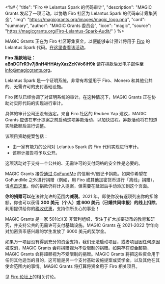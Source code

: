 <%# {
  "title": "Firo 中 Lelantus Spark 的代码审计",
  "description": "MAGIC Grants 发起了一项活动，以协助 Firo 社区为 Lelantus Spark 的代码审计筹集资金",
  "img": "https://magicgrants.org/images/magic_logo.png",
  "card": "summary",
  "author": "MAGIC Grants 委员会",
  "icon": "magic",
  "source": "https://magicgrants.org/Firo-Lelantus-Spark-Audit/"
} %>

MAGIC Grants 正在为 Firo 社区筹集资金，以便能够审计预计将用于 [Firo](https://firo.org/) 的 Lelantus Spark 代码。[在这里查看该活动](https://www.gofundme.com/f/code-audit-for-lelantus-spark-in-firo)。

**Firo 捐款地址：<br>aBnDCFrR3v7j8nH4HHAtyXazZcKVo6iH9k** 请在捐款后发电子邮件至 info@magicgrants.org。

Lelantus Spark 是一个证明系统，非常有希望用于 Firo、Monero 和其他公共的、无需许可的支付基础设施。

Firo 团队已经协调了对证明系统的审计。在这种情况下，MAGIC Grants 正在协助对实际代码的实现进行审计。

具体的审计公司还没有选定。来自 Firo 社区的 Reuben Yap 建议，MAGIC Grants 应该在审计提案之前启动这项筹款活动，以加快进程。筹款活动将在知道实际数额后进行调整。

该项目资助提案包括：

  * 由一家有能力的公司对 Lelantus Spark 的 Firo 代码实现进行审计。
  * 该审计报告将予以公开。

这项活动对于支持一个公共的、无需许可的支付网络的安全性是必要的。

MAGIC Grants 接受[通过 GoFundMe](https://www.gofundme.com/f/code-audit-for-lelantus-spark-in-firo) 的信用卡/借记卡捐款。如果你希望在 GoFundMe 之外进行捐赠（例如，用 Firo 或其他加密货币进行「离线」捐赠），请[点击这里](https://magicgrants.org/contribute/)。你的捐款仍将计入提案，但需要在延迟后手动添加到这个页面。

**你的捐赠可以**在法律允许的范围内**减税**。2021 年，即使你没有逐项列出你的扣除额，你也可以获得 **300 美元（个人）或 600 美元（已婚共同申报）的线上扣除**。利用提供给你的[税收优惠](https://www.irs.gov/zh-hans/newsroom/expanded-tax-benefits-help-individuals-and-businesses-give-to-charity-during-2021-deductions-up-to-600-available-for-cash-donations-by-non-itemizers)，支持你所关心的事业！

MAGIC Grants 是一家 501(c)(3) 非营利组织，专注于扩大加密货币的教育和研究，并支持公共的无需许可支付基础设施。MAGIC Grants 在 2021-2022 学年向对加密货币感兴趣的学生发放了 6000 美元的奖学金。

如果万一项目没有得到充分的资金支持，我们无法启动项目，或者项目因任何原因被取消，MAGIC Grants 会将捐赠视为不受限制的捐赠。如果存在资金超额，MAGIC Grants 会将超额视为不受限制的捐赠。MAGIC Grants 将把这些资金用于任何其他适当的目的，这可能是另一个支付基础设施提案或奖学金，以及其他在其使命范围内的事情。MAGIC Grants 将打算将资金用于 Firo 相关项目。

见 [Firo 论坛上](https://forum.firo.org/t/code-audit-for-lelantus-spark-in-firo/2002)的相关讨论。
